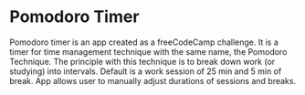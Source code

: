 # Pomodoro Timer

Pomodoro timer is an app created as a freeCodeCamp challenge. It is a timer for time management technique with the same name, the Pomodoro Technique. The principle with this technique is to break down work (or studying) into intervals. Default is a work session of 25 min and 5 min of break. App allows user to manually adjust durations of sessions and breaks.